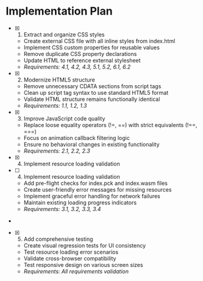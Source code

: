 # Implementation Plan

- [x] 1. Extract and organize CSS styles





  - Create external CSS file with all inline styles from index.html
  - Implement CSS custom properties for reusable values
  - Remove duplicate CSS property declarations
  - Update HTML to reference external stylesheet
  - _Requirements: 4.1, 4.2, 4.3, 5.1, 5.2, 6.1, 6.2_

- [x] 2. Modernize HTML5 structure








  - Remove unnecessary CDATA sections from script tags
  - Clean up script tag syntax to use standard HTML5 format
  - Validate HTML structure remains functionally identical
  - _Requirements: 1.1, 1.2, 1.3_

- [x] 3. Improve JavaScript code quality




  - Replace loose equality operators (!=, ==) with strict equivalents (!==, ===)
  - Focus on animation callback filtering logic
  - Ensure no behavioral changes in existing functionality
  - _Requirements: 2.1, 2.2, 2.3_
- [x] 4. Implement resource loading validation




- [ ] 4. Implement resource loading validation

  - Add pre-flight checks for index.pck and index.wasm files
  - Create user-friendly error messages for missing resources
  - Implement graceful error handling for network failures
  - Maintain existing loading progress indicators
  - _Requirements: 3.1, 3.2, 3.3, 3.4_
-

- [x] 5. Add comprehensive testing







  - Create visual regression tests for UI consistency
  - Test resource loading error scenarios
  - Validate cross-browser compatibility
  - Test responsive design on various screen sizes
  - _Requirements: All requirements validation_